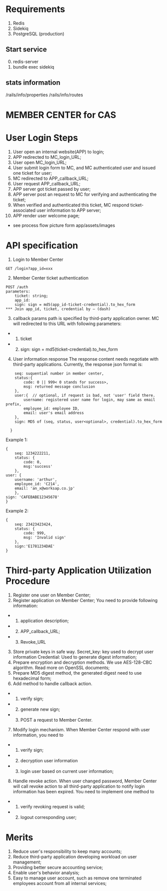 # Requirements
1. Redis
2. Sidekiq
3. PostgreSQL (production)

## Start service

0. redis-server 
1. bundle exec sidekiq

## stats information
/rails/info/properties
/rails/info/routes





# MEMBER CENTER for CAS
# User Login Steps
1. User open an internal website(APP) to login;
2. APP redirected to MC_login_URL;
3. User open MC_login_URL;
4. User submit login form to MC, and MC authenticated user and issued one ticket for user;
5. MC redirected to APP_callback_URL;
6. User request APP_callback_URL;
7. APP server got ticket passed by user;
8. APP server post an request to MC for verifying and authenticating the ticket;
9. When verified and authenticated this ticket, MC respond ticket-associated user information to APP server;
10. APP render user welcome page;

* see process flow picture form app/assets/images
# API specification
1. Login to Member Center
```
GET /login?app_id=xxx
```
2. Member Center ticket authentication
```
POST /auth
parameters:
    ticket: string;
    app_id:
    sign: sign = md5(app_id-ticket-credential).to_hex_form
*** Join app_id, ticket, credential by – (dash)
```

3. callback params
path is specified by third-party application owner. MC will redirected to this URL with following parameters:
- 1) ticket
- 2) sign: sign = md5(ticket-credential).to_hex_form

4. User information response
The response content needs negotiate with third-party applications. Currently, the response json format is:
```{
    seq: suquential number in member center,
    status:{
        code: 0 || 999< 0 stands for success>,
        msg: returned message conclusion
    },
    user:{  // optional, if request is bad, not 'user' field there.
        username: registered user name for login, may same as email prefix,
        employee_id: employee ID,
        email: user's email address
    },
    sign: MD5 of (seq, status, user<optional>, credential).to_hex_form

  }
  ```
  Example 1:
  ```
  {
      seq: 1234222211,
      status: {
          code: 0,
          msg:'success'
      },
  user: {
      username: 'arthur',
      employee_id: 'C214',
      email: 'an_x@worksap.co.jp'
      },
  sign: 'CAFEBABE12345678'
  }
  ```

  Example 2:
  ```
  {
      seq: 23423423424,
      status: {
          code: 999,
          msg: 'Invalid sign'
      },
      sign:'E1781234DAE'
  }
  ```


# Third-party Application Utilization Procedure
  1. Register one user on Member Center;
  2. Register application on Member Center;
  You need to provide following information:
  - 1) application description;
  - 2) APP_callback_URL;
  - 3) Revoke_URL
  3. Store private keys in safe way.
  Secret_key: key used to decrypt user information
  Credential: Used to generate digest information;
  4. Prepare encryption and decryption methods. We use AES-128-CBC algorithm. Read more on OpenSSL documents;
  5. Prepare MD5 digest method, the generated digest need to use hexadecimal form;
  6. Add method to handle callback action.
  - 1) verify sign;
  - 2) generate new sign;
  - 3) POST a request to Member Center.
  7. Modify login mechanism. When Member Center respond with user information, you need to
  - 1) verify sign;
  - 2) decryption user information
  - 3) login user based on current user information;

  8. Handle revoke action. When user changed password, Member Center will call revoke action to all third-party application to notify login information has been expired. You need to implement one method to
  - 1) verify revoking request is valid;
  - 2) logout corresponding user;

# Merits
  1. Reduce user's responsibility to keep many accounts;
  2. Reduce third-party application developing workload on user management;
  3. Providing better secure accounting service;
  4. Enable user's behavior analysis;
  5. Easy to manage user account, such as remove one terminated employees account from all internal services;

